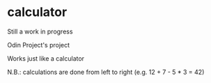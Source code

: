 # calculator

Still a work in progress

Odin Project's project

Works just like a calculator

N.B.: calculations are done from left to right (e.g. 12 + 7 - 5 * 3 = 42)
